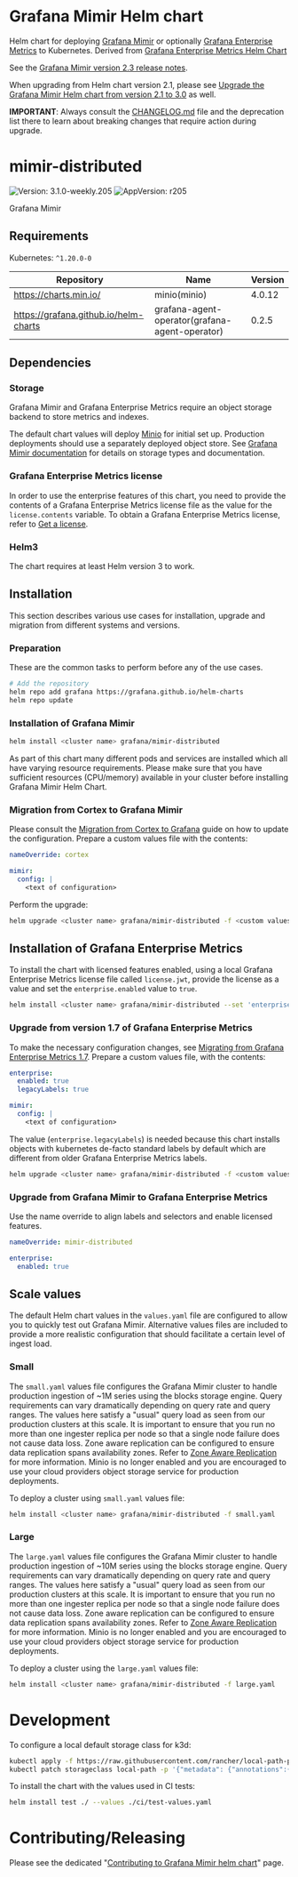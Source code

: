 # Grafana Mimir Helm chart

Helm chart for deploying [Grafana Mimir](https://grafana.com/docs/mimir/v2.3.x/) or optionally [Grafana Enterprise Metrics](https://grafana.com/docs/enterprise-metrics/v2.3.x/) to Kubernetes. Derived from [Grafana Enterprise Metrics Helm Chart](https://github.com/grafana/helm-charts/blob/main/charts/enterprise-metrics/README.md)

See the [Grafana Mimir version 2.3 release notes](https://grafana.com/docs/mimir/v2.3.x/release-notes/v2.3/).

When upgrading from Helm chart version 2.1, please see [Upgrade the Grafana Mimir Helm chart from version 2.1 to 3.0](https://grafana.com/docs/mimir/latest/operators-guide/deploying-grafana-mimir/upgrade-helm-chart-2.1-to-3.0/) as well.

**IMPORTANT**: Always consult the [CHANGELOG.md](./CHANGELOG.md) file and the deprecation list there to learn about breaking changes that require action during upgrade.

# mimir-distributed

![Version: 3.1.0-weekly.205](https://img.shields.io/badge/Version-3.1.0--weekly.205-informational?style=flat-square) ![AppVersion: r205](https://img.shields.io/badge/AppVersion-r205-informational?style=flat-square)

Grafana Mimir

## Requirements

Kubernetes: `^1.20.0-0`

| Repository | Name | Version |
|------------|------|---------|
| https://charts.min.io/ | minio(minio) | 4.0.12 |
| https://grafana.github.io/helm-charts | grafana-agent-operator(grafana-agent-operator) | 0.2.5 |

## Dependencies

### Storage

Grafana Mimir and Grafana Enterprise Metrics require an object storage backend to store metrics and indexes.

The default chart values will deploy [Minio](https://min.io) for initial set up. Production deployments should use a separately deployed object store.
See [Grafana Mimir documentation](https://grafana.com/docs/mimir/v2.3.x/) for details on storage types and documentation.

### Grafana Enterprise Metrics license

In order to use the enterprise features of this chart, you need to provide the contents of a Grafana Enterprise Metrics license file as the value for the `license.contents` variable.
To obtain a Grafana Enterprise Metrics license, refer to [Get a license](https://grafana.com/docs/enterprise-metrics/v2.3.x/setup/#get-a-gem-license).

### Helm3

The chart requires at least Helm version 3 to work.

## Installation

This section describes various use cases for installation, upgrade and migration from different systems and versions.

### Preparation

These are the common tasks to perform before any of the use cases.

```bash
# Add the repository
helm repo add grafana https://grafana.github.io/helm-charts
helm repo update
```

### Installation of Grafana Mimir

```bash
helm install <cluster name> grafana/mimir-distributed
```

As part of this chart many different pods and services are installed which all
have varying resource requirements. Please make sure that you have sufficient
resources (CPU/memory) available in your cluster before installing Grafana Mimir Helm Chart.

### Migration from Cortex to Grafana Mimir

Please consult the [Migration from Cortex to Grafana](https://grafana.com/docs/mimir/v2.3.x/migration-guide/migrating-from-cortex/) guide on how to update the configuration.
Prepare a custom values file with the contents:

```yaml
nameOverride: cortex

mimir:
  config: |
    <text of configuration>
```

Perform the upgrade:

```bash
helm upgrade <cluster name> grafana/mimir-distributed -f <custom values file>
```

## Installation of Grafana Enterprise Metrics

To install the chart with licensed features enabled, using a local Grafana Enterprise Metrics license file called `license.jwt`, provide the license as a value and set the `enterprise.enabled` value to `true`.

```bash
helm install <cluster name> grafana/mimir-distributed --set 'enterprise.enabled=true' --set-file 'license.contents=./license.jwt'
```

### Upgrade from version 1.7 of Grafana Enterprise Metrics

To make the necessary configuration changes, see [Migrating from Grafana Enterprise Metrics 1.7](https://grafana.com/docs/enterprise-metrics/latest/migrating-from-gem-1.7/).
Prepare a custom values file, with the contents:

```yaml
enterprise:
  enabled: true
  legacyLabels: true

mimir:
  config: |
    <text of configuration>
```

The value (`enterprise.legacyLabels`) is needed because this chart installs objects with kubernetes de-facto standard labels by default which are different from older Grafana Enterprise Metrics labels.

```bash
helm upgrade <cluster name> grafana/mimir-distributed -f <custom values file> --set-file 'license.contents=./license.jwt'
```

### Upgrade from Grafana Mimir to Grafana Enterprise Metrics

Use the name override to align labels and selectors and enable licensed features.

```yaml
nameOverride: mimir-distributed

enterprise:
  enabled: true
```

## Scale values

The default Helm chart values in the `values.yaml` file are configured to allow you to quickly test out Grafana Mimir.
Alternative values files are included to provide a more realistic configuration that should facilitate a certain level of ingest load.

### Small

The `small.yaml` values file configures the Grafana Mimir cluster to
handle production ingestion of ~1M series using the blocks storage engine.
Query requirements can vary dramatically depending on query rate and query
ranges. The values here satisfy a "usual" query load as seen from our
production clusters at this scale.
It is important to ensure that you run no more than one ingester replica
per node so that a single node failure does not cause data loss. Zone aware
replication can be configured to ensure data replication spans availability
zones. Refer to [Zone Aware Replication](https://grafana.com/docs/mimir/v2.3.x/operators-guide/configuring/configuring-zone-aware-replication/)
for more information.
Minio is no longer enabled and you are encouraged to use your cloud providers
object storage service for production deployments.

To deploy a cluster using `small.yaml` values file:

```bash
helm install <cluster name> grafana/mimir-distributed -f small.yaml
```

### Large

The `large.yaml` values file configures the Grafana Mimir cluster to
handle production ingestion of ~10M series using the blocks storage engine.
Query requirements can vary dramatically depending on query rate and query
ranges. The values here satisfy a "usual" query load as seen from our
production clusters at this scale.
It is important to ensure that you run no more than one ingester replica
per node so that a single node failure does not cause data loss. Zone aware
replication can be configured to ensure data replication spans availability
zones. Refer to [Zone Aware Replication](https://grafana.com/docs/mimir/v2.3.x/operators-guide/configuring/configuring-zone-aware-replication/)
for more information.
Minio is no longer enabled and you are encouraged to use your cloud providers
object storage service for production deployments.

To deploy a cluster using the `large.yaml` values file:

```bash
helm install <cluster name> grafana/mimir-distributed -f large.yaml
```

# Development

To configure a local default storage class for k3d:

```bash
kubectl apply -f https://raw.githubusercontent.com/rancher/local-path-provisioner/master/deploy/local-path-storage.yaml
kubectl patch storageclass local-path -p '{"metadata": {"annotations":{"storageclass.kubernetes.io/is-default-class":"true"}}}'
```

To install the chart with the values used in CI tests:

```bash
helm install test ./ --values ./ci/test-values.yaml
```

# Contributing/Releasing

Please see the dedicated "[Contributing to Grafana Mimir helm chart](https://github.com/grafana/mimir/tree/main/docs/internal/contributing/contributing-to-helm-chart.md)" page.
